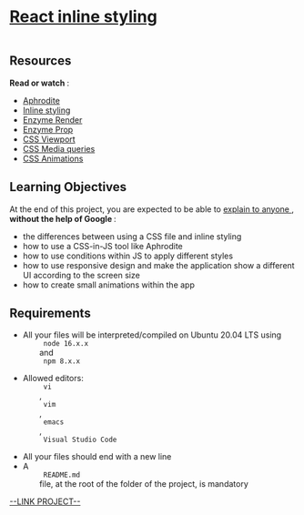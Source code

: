# [React inline styling](https://intranet.hbtn.io/projects/607)

<html>
<div class="panel panel-default" id="project-description">
 <div class="panel-body">
  <p>
   <img alt="" loading="lazy" src="https://s3.eu-west-3.amazonaws.com/hbtn.intranet/uploads/medias/2019/12/a34a82f55aae6efeeb53.jpg?X-Amz-Algorithm=AWS4-HMAC-SHA256&amp;X-Amz-Credential=AKIA4MYA5JM5DUTZGMZG%2F20230525%2Feu-west-3%2Fs3%2Faws4_request&amp;X-Amz-Date=20230525T180059Z&amp;X-Amz-Expires=86400&amp;X-Amz-SignedHeaders=host&amp;X-Amz-Signature=8c202d08dc99f0cdb3c9959ce548477065f4113b2a8e43b48fa30b77bf83aa4b" style=""/>
  </p>
  <h2>
   Resources
  </h2>
  <p>
   <strong>
    Read or watch
   </strong>
   :
  </p>
  <ul>
   <li>
    <a href="https://github.com/khan/aphrodite" target="_blank" title="Aphrodite">
     Aphrodite
    </a>
   </li>
   <li>
    <a href="https://techvblogs.com/blog/inline-styles-with-reactjs" target="_blank" title="Inline styling">
     Inline styling
    </a>
   </li>
   <li>
    <a href="https://airbnb.io/enzyme/docs/api/ShallowWrapper/render.html" target="_blank" title="Enzyme Render">
     Enzyme Render
    </a>
   </li>
   <li>
    <a href="https://airbnb.io/enzyme/docs/api/ShallowWrapper/prop.html" target="_blank" title="Enzyme Prop">
     Enzyme Prop
    </a>
   </li>
   <li>
    <a href="https://www.w3schools.com/css/css_rwd_viewport.asp" target="_blank" title="CSS Viewport">
     CSS Viewport
    </a>
   </li>
   <li>
    <a href="https://www.w3schools.com/css/css_rwd_mediaqueries.asp" target="_blank" title="CSS Media queries">
     CSS Media queries
    </a>
   </li>
   <li>
    <a href="https://www.w3schools.com/css/css3_animations.asp" target="_blank" title="CSS Animations">
     CSS Animations
    </a>
   </li>
  </ul>
  <h2>
   Learning Objectives
  </h2>
  <p>
   At the end of this project, you are expected to be able to
   <a href="https://fs.blog/feynman-learning-technique/" target="_blank" title="explain to anyone">
    explain to anyone
   </a>
   ,
   <strong>
    without the help of Google
   </strong>
   :
  </p>
  <ul>
   <li>
    the differences between using a CSS file and inline styling
   </li>
   <li>
    how to use a CSS-in-JS tool like Aphrodite
   </li>
   <li>
    how to use conditions within JS to apply different styles
   </li>
   <li>
    how to use responsive design and make the application show a different UI according to the screen size
   </li>
   <li>
    how to create small animations within the app
   </li>
  </ul>
  <h2>
   Requirements
  </h2>
  <ul>
   <li>
    All your files will be interpreted/compiled on Ubuntu 20.04 LTS using
    <code>
     node 16.x.x
    </code>
    and
    <code>
     npm 8.x.x
    </code>
   </li>
   <li>
    Allowed editors:
    <code>
     vi
    </code>
    ,
    <code>
     vim
    </code>
    ,
    <code>
     emacs
    </code>
    ,
    <code>
     Visual Studio Code
    </code>
   </li>
   <li>
    All your files should end with a new line
   </li>
   <li>
    A
    <code>
     README.md
    </code>
    file, at the root of the folder of the project, is mandatory
   </li>
  </ul>
 </div>
</div>

[--LINK PROJECT--](https://intranet.hbtn.io/projects/607)
</html>
